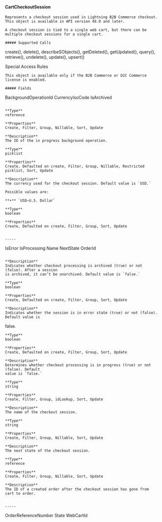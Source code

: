 #### CartCheckoutSession

```
Represents a checkout session used in Lightning B2B Commerce checkout. This object is available in API version 48.0 and later.

A checkout session is tied to a single web cart, but there can be multiple checkout sessions for a single cart.

##### Supported Calls
```
create(), delete(), describeSObjects(), getDeleted(), getUpdated(), query(), retrieve(),
undelete(), update(), upsert()

 Special Access Rules

```
This object is available only if the B2B Commerce or D2C Commerce license is enabled.

##### Fields

```
BackgroundOperationId
CurrencyIsoCode
IsArchived

```

**Type**
reference

**Properties**
Create, Filter, Group, Nillable, Sort, Update

**Description**
The ID of the in progress background operation.

**Type**
picklist

**Properties**
Create, Defaulted on create, Filter, Group, Nillable, Restricted picklist, Sort, Update

**Description**
The currency used for the checkout session. Default value is `USD.`

Possible values are:

**•** `USD—U.S. Dollar`

**Type**
boolean

**Properties**
Create, Defaulted on create, Filter, Group, Sort, Update


-----

```
IsError
IsProcessing
Name
NextState
OrderId

```

**Description**
Indicates whether checkout processing is archived (true) or not (false). After a session
is archived, it can’t be unarchived. Default value is `false.`

**Type**
boolean

**Properties**
Create, Defaulted on create, Filter, Group, Sort, Update

**Description**
Indicates whether the session is in error state (true) or not (false). Default value is
```
  false.

```
**Type**
boolean

**Properties**
Create, Defaulted on create, Filter, Group, Sort, Update

**Description**
Determines whether checkout processing is in progress (true) or not (false). Default
value is `false.`

**Type**
string

**Properties**
Create, Filter, Group, idLookup, Sort, Update

**Description**
The name of the checkout session.

**Type**
string

**Properties**
Create, Filter, Group, Nillable, Sort, Update

**Description**
The next state of the checkout session.

**Type**
reference

**Properties**
Create, Filter, Group, Nillable, Sort, Update

**Description**
The ID of a created order after the checkout session has gone from cart to order.


-----

```
OrderReferenceNumber
State
WebCartId
